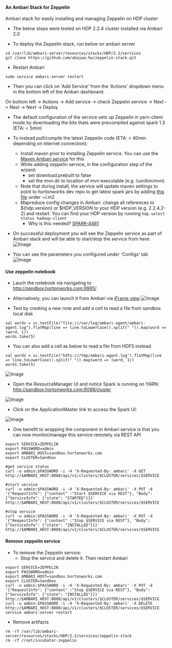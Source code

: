 #### An Ambari Stack for Zeppelin
Ambari stack for easily installing and managing Zeppelin on HDP cluster

- The below steps were tested on HDP 2.2.4 cluster installed via Ambari 2.0

- To deploy the Zeppelin stack, run below on ambari server
```
cd /var/lib/ambari-server/resources/stacks/HDP/2.2/services
git clone https://github.com/abajwa-hw/zeppelin-stack.git   
```

- Restart Ambari
```
sudo service ambari-server restart
```
- Then you can click on 'Add Service' from the 'Actions' dropdown menu in the bottom left of the Ambari dashboard:

On bottom left -> Actions -> Add service -> check Zeppelin service -> Next -> Next -> Next -> Deploy

- The default configuration of the service sets up Zeppelin in yarn-client mode by downloading the bits thats were precompiled against spark 1.3 (ETA: < 5min)

- To instead pull/compile the latest Zeppelin code (ETA: < 40min depending on internet connection):  
  - Install maven prior to installing Zeppelin service. You can use the [Maven Ambari service](https://github.com/randerzander/maven-stack) for this
  - While adding zeppelin service, in the configuration step of the wizard:
    - set download.prebuilt to false
    - set the mvn.dir to location of mvn executable (e.g. /usr/bin/mvn)
  - Note that during install, the service will update maven settings to point to hortonworks dev repo to get latest spark jars by adding [this file](https://github.com/abajwa-hw/zeppelin-stack/blob/master/package/files/settings.xml) under ~/.m2
  - Mapreduce config changes in Ambari: change all references to ${hdp.version} or $HDP_VERSION to your HDP version (e.g. 2.2.4.2-2) and restart. You can find your HDP version by running ```hdp-select status hadoop-client```
    - Why is this needed? [SPARK-4461](https://issues.apache.org/jira/browse/SPARK-4461)

- On successful deployment you will see the Zeppelin service as part of Ambari stack and will be able to start/stop the service from here:
![Image](../master/screenshots/1.png?raw=true)

- You can see the parameters you configured under 'Configs' tab
![Image](../master/screenshots/2.png?raw=true)


#### Use zeppelin notebook

- Lauch the notebook via navigating to http://sandbox.hortonworks.com:9995/

- Alternatively, you can launch it from Ambari via [iFrame view](https://github.com/abajwa-hw/iframe-view)
![Image](../master/screenshots/4.png?raw=true)

- Test by creating a new note and add a cell to read a file from sandbox local disk
```
val words = sc.textFile("file:///var/log/ambari-agent/ambari-agent.log").flatMap(line => line.toLowerCase().split(" ")).map(word => (word, 1))
words.take(5)
```

- You can also add a cell as below to read a file from HDFS instead
```
val words = sc.textFile("hdfs:///tmp/ambari-agent.log").flatMap(line => line.toLowerCase().split(" ")).map(word => (word, 1))
words.take(5)
```
![Image](../master/screenshots/3.png?raw=true)

- Open the ResourceManager UI and notice Spark is running on YARN: http://sandbox.hortonworks.com:8088/cluster

![Image](../master/screenshots/RM-UI.png?raw=true)

- Click on the ApplicationMaster link to access the Spark UI:

![Image](../master/screenshots/spark-UI.png?raw=true)


- One benefit to wrapping the component in Ambari service is that you can now monitor/manage this service remotely via REST API
```
export SERVICE=ZEPPELIN
export PASSWORD=admin
export AMBARI_HOST=sandbox.hortonworks.com
export CLUSTER=Sandbox

#get service status
curl -u admin:$PASSWORD -i -H 'X-Requested-By: ambari' -X GET http://$AMBARI_HOST:8080/api/v1/clusters/$CLUSTER/services/$SERVICE

#start service
curl -u admin:$PASSWORD -i -H 'X-Requested-By: ambari' -X PUT -d '{"RequestInfo": {"context" :"Start $SERVICE via REST"}, "Body": {"ServiceInfo": {"state": "STARTED"}}}' http://$AMBARI_HOST:8080/api/v1/clusters/$CLUSTER/services/$SERVICE

#stop service
curl -u admin:$PASSWORD -i -H 'X-Requested-By: ambari' -X PUT -d '{"RequestInfo": {"context" :"Stop $SERVICE via REST"}, "Body": {"ServiceInfo": {"state": "INSTALLED"}}}' http://$AMBARI_HOST:8080/api/v1/clusters/$CLUSTER/services/$SERVICE
```
#### Remove zeppelin service

- To remove the Zeppelin service: 
  - Stop the service and delete it. Then restart Ambari
  
```
export SERVICE=ZEPPELIN
export PASSWORD=admin
export AMBARI_HOST=sandbox.hortonworks.com
export CLUSTER=Sandbox    
curl -u admin:$PASSWORD -i -H 'X-Requested-By: ambari' -X PUT -d '{"RequestInfo": {"context" :"Stop $SERVICE via REST"}, "Body": {"ServiceInfo": {"state": "INSTALLED"}}}' http://$AMBARI_HOST:8080/api/v1/clusters/$CLUSTER/services/$SERVICE
curl -u admin:$PASSWORD -i -H 'X-Requested-By: ambari' -X DELETE http://$AMBARI_HOST:8080/api/v1/clusters/$CLUSTER/services/$SERVICE
service ambari-server restart
```
  - Remove artifacts 
  
```
rm -rf /var/lib/ambari-server/resources/stacks/HDP/2.2/services/zeppelin-stack
rm -rf /root/incubator-zeppelin
```
